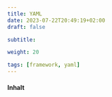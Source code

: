 ```yaml
---
title: YAML
date: 2023-07-22T20:49:19+02:00
draft: false

subtitle: 

weight: 20

tags: [framework, yaml]
---
```


#### Inhalt